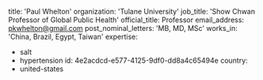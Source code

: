 title: 'Paul Whelton'
organization: 'Tulane University'
job_title: 'Show Chwan Professor of Global Public Health'
official_title: Professor
email_address: pkwhelton@gmail.com
post_nominal_letters: 'MB, MD, MSc'
works_in: 'China, Brazil, Egypt, Taiwan'
expertise:
  - salt
  - hypertension
id: 4e2acdcd-e577-4125-9df0-dd8a4c65494e
country:
  - united-states
